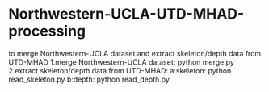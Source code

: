 # Northwestern-UCLA-UTD-MHAD-processing
to merge Northwestern-UCLA dataset and extract skeleton/depth data from UTD-MHAD
1.merge Northwestern-UCLA dataset:
    python merge.py
2.extract skeleton/depth data from UTD-MHAD:
    a:skeleton: python read_skeleton.py
    b:depth:    python read_depth.py
